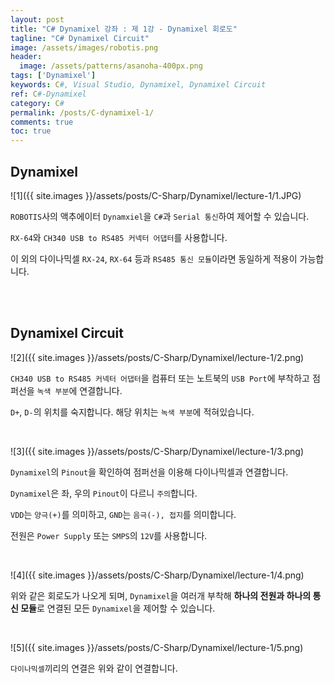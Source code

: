 ```yaml
---
layout: post
title: "C# Dynamixel 강좌 : 제 1강 - Dynamixel 회로도"
tagline: "C# Dynamixel Circuit"
image: /assets/images/robotis.png
header:
  image: /assets/patterns/asanoha-400px.png
tags: ['Dynamixel']
keywords: C#, Visual Studio, Dynamixel, Dynamixel Circuit
ref: C#-Dynamixel
category: C#
permalink: /posts/C-dynamixel-1/
comments: true
toc: true
---
```


## Dynamixel

![1]({{ site.images }}/assets/posts/C-Sharp/Dynamixel/lecture-1/1.JPG)

`ROBOTIS`사의 액추에이터 `Dynamxiel`을 `C#`과 `Serial 통신`하여 제어할 수 있습니다.

`RX-64`와 `CH340 USB to RS485 커넥터 어댑터`를 사용합니다.

이 외의 다이나믹셀 `RX-24`, `RX-64` 등과 `RS485 통신 모듈`이라면 동일하게 적용이 가능합니다.

<br>
<br>

## Dynamixel Circuit

![2]({{ site.images }}/assets/posts/C-Sharp/Dynamixel/lecture-1/2.png)

`CH340 USB to RS485 커넥터 어댑터`을 컴퓨터 또는 노트북의 `USB Port`에 부착하고 점퍼선을 `녹색 부분`에 연결합니다.

`D+`, `D-`의 위치를 숙지합니다. 해당 위치는 `녹색 부분`에 적혀있습니다.

<br>

![3]({{ site.images }}/assets/posts/C-Sharp/Dynamixel/lecture-1/3.png)

`Dynamixel`의 `Pinout`을 확인하여 점퍼선을 이용해 다이나믹셀과 연결합니다.

`Dynamixel`은 좌, 우의 `Pinout`이 다르니 `주의`합니다.

`VDD`는 `양극(+)`를 의미하고, `GND`는 `음극(-), 접지`를 의미합니다.

전원은 `Power Supply` 또는 `SMPS`의 `12V`를 사용합니다. 

<br>

![4]({{ site.images }}/assets/posts/C-Sharp/Dynamixel/lecture-1/4.png)

위와 같은 회로도가 나오게 되며, `Dynamixel`을 여러개 부착해 **하나의 전원과 하나의 통신 모듈**로 연결된 모든 `Dynamixel`을 제어할 수 있습니다.

<br>

![5]({{ site.images }}/assets/posts/C-Sharp/Dynamixel/lecture-1/5.png)

`다이나믹셀`끼리의 연결은 위와 같이 연결합니다.
